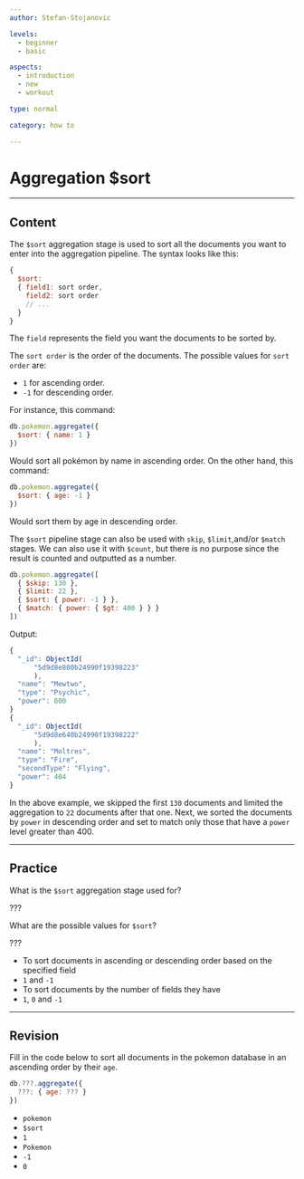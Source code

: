 ```yaml
---
author: Stefan-Stojanovic

levels:
  - beginner
  - basic

aspects:
  - introduction
  - new
  - workout

type: normal

category: how to

---
```


# Aggregation $sort

---
## Content

The `$sort` aggregation stage is used to sort all the documents you want to enter into the aggregation pipeline. The syntax looks like this:
```javascript
{
  $sort:
  { field1: sort order,
    field2: sort order
    // ...
  }
}
```
The `field` represents the field you want the documents to be sorted by.

The `sort order` is the order of the documents. The possible values for `sort order` are:
- `1` for ascending order.
- `-1` for descending order.

For instance, this command:
```javascript
db.pokemon.aggregate({
  $sort: { name: 1 }
})
```
Would sort all pokémon by name in ascending order. On the other hand, this command:
```javascript
db.pokemon.aggregate({
  $sort: { age: -1 }
})
```
Would sort them by age in descending order.

The `$sort` pipeline stage can also be used with `skip`, `$limit`,and/or `$match` stages. We can also use it with `$count`, but there is no purpose since the result is counted and outputted as a number.

```javascript
db.pokemon.aggregate([
  { $skip: 130 },
  { $limit: 22 },
  { $sort: { power: -1 } },
  { $match: { power: { $gt: 400 } } }
])
```

Output:
```javascript
{
  "_id": ObjectId(
      "5d9d8e800b24990f19398223"
      ),
  "name": "Mewtwo",
  "type": "Psychic",
  "power": 800
}
{
  "_id": ObjectId(
      "5d9d8e640b24990f19398222"
      ),
  "name": "Moltres",
  "type": "Fire",
  "secondType": "Flying",
  "power": 404
}
```
In the above example, we skipped the first `130` documents and limited the aggregation to `22` documents after that one. Next, we sorted the documents by `power` in descending order and set to match only those that have a `power` level greater than 400.

---
## Practice

What is the `$sort` aggregation stage used for?

???

What are the possible values for `$sort`?

???

* To sort documents in ascending or descending order based on the specified field
* `1` and `-1`
* To sort documents by the number of fields they have
* `1`, `0` and `-1`


---
## Revision

Fill in the code below to sort all documents in the pokemon database in an ascending order by their `age`.

```javascript
db.???.aggregate({
  ???: { age: ??? }
})
```

* `pokemon`
* `$sort`
* `1`
* `Pokemon`
* `-1`
* `0`
